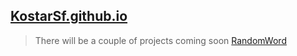 [KostarSf.github.io](https://kostarsf.github.io/index.html)
------------------

> There will be a couple of projects coming soon
[RandomWord](https://kostarsf.github.io/RandomWord.html)